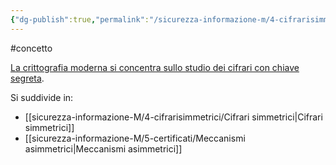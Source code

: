 ```yaml
---
{"dg-publish":true,"permalink":"/sicurezza-informazione-m/4-cifrarisimmetrici/crittografia-moderna/"}
---
```


#concetto 

<u>La crittografia moderna si concentra sullo studio dei cifrari con chiave segreta</u>. 

Si suddivide in:
- [[sicurezza-informazione-M/4-cifrarisimmetrici/Cifrari simmetrici\|Cifrari simmetrici]]
- [[sicurezza-informazione-M/5-certificati/Meccanismi asimmetrici\|Meccanismi asimmetrici]]
